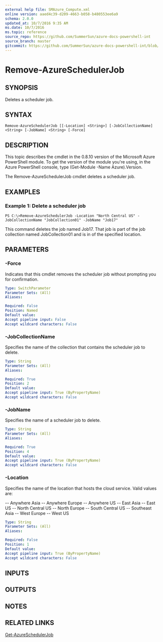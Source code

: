 ```yaml
---
external help file: SMAzure_Compute.xml
online version: aaed4c39-d209-4663-b058-b480553ee6a9
schema: 2.0.0
updated_at: 10/7/2016 9:35 AM
ms.date: 10/7/2016
ms.topic: reference
source_repo: https://github.com/SummerSun/azure-docs-powershell-int
source_branch: master
gitcommit: https://github.com/SummerSun/azure-docs-powershell-int/blob/3c5913303624ba7a7970d6758aac68ea04359cee/azureps-cmdlets-docs/Service%20Management/v0.9.8/Azure.Compute/Remove-AzureSchedulerJob.md
---
```


# Remove-AzureSchedulerJob
## SYNOPSIS
Deletes a scheduler job.

## SYNTAX

```
Remove-AzureSchedulerJob [[-Location] <String>] [-JobCollectionName] <String> [-JobName] <String> [-Force]
```

## DESCRIPTION
This topic describes the cmdlet in the 0.8.10 version of the Microsoft Azure PowerShell module.
To get the version of the module you're using, in the Azure PowerShell console, type (Get-Module -Name Azure).Version.

The Remove-AzureSchedulerJob cmdlet deletes a scheduler job.

## EXAMPLES

### Example 1: Delete a scheduler job
```
PS C:\>Remove-AzureSchedulerJob -Location "North Central US" -JobCollectionName "JobCollection01" -JobName "Job17"
```

This command deletes the job named Job17.
That job is part of the job collection named JobCollection01 and is in of the specified location.

## PARAMETERS

### -Force
Indicates that this cmdlet removes the scheduler job without prompting you for confirmation.

```yaml
Type: SwitchParameter
Parameter Sets: (All)
Aliases: 

Required: False
Position: Named
Default value: 
Accept pipeline input: False
Accept wildcard characters: False
```

### -JobCollectionName
Specifies the name of the collection that contains the scheduler job to delete.

```yaml
Type: String
Parameter Sets: (All)
Aliases: 

Required: True
Position: 2
Default value: 
Accept pipeline input: True (ByPropertyName)
Accept wildcard characters: False
```

### -JobName
Specifies the name of a scheduler job to delete.

```yaml
Type: String
Parameter Sets: (All)
Aliases: 

Required: True
Position: 4
Default value: 
Accept pipeline input: True (ByPropertyName)
Accept wildcard characters: False
```

### -Location
Specifies the name of the location that hosts the cloud service.
Valid values are: 

-- Anywhere Asia
-- Anywhere Europe
-- Anywhere US
-- East Asia
-- East US
-- North Central US
-- North Europe
-- South Central US
-- Southeast Asia
-- West Europe
-- West US

```yaml
Type: String
Parameter Sets: (All)
Aliases: 

Required: False
Position: 1
Default value: 
Accept pipeline input: True (ByPropertyName)
Accept wildcard characters: False
```

## INPUTS

## OUTPUTS

## NOTES

## RELATED LINKS

[Get-AzureSchedulerJob](aaed4c39-d209-4663-b058-b480553ee6a9)

